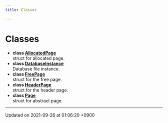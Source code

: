 ```yaml
---
title: Classes

---
```


# Classes




* **class [AllocatedPage](/Classes/structAllocatedPage.md)** <br>struct for allocated page. 
* **class [DatabaseInstance](/Classes/structDatabaseInstance.md)** <br>Database file instance. 
* **class [FreePage](/Classes/structFreePage.md)** <br>struct for the free page. 
* **class [HeaderPage](/Classes/structHeaderPage.md)** <br>struct for the header page. 
* **class [Page](/Classes/structPage.md)** <br>struct for abstract page. 



-------------------------------

Updated on 2021-09-26 at 01:06:20 +0900
